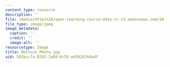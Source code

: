 ```yaml
---
content_type: resource
description: ''
file: /media/https%3A/open-learning-course-data-rc.s3.amazonaws.com/18-03sc-differential-equations-fall-2011/592ecc7a02922a846c55e45926764adf_Mattuck_Photo.jpg
file_type: image/jpeg
image_metadata:
  caption: ''
  credit: ''
  image-alt: ''
resourcetype: Image
title: Mattuck_Photo.jpg
uid: 592ecc7a-0292-2a84-6c55-e45926764adf
---
```


